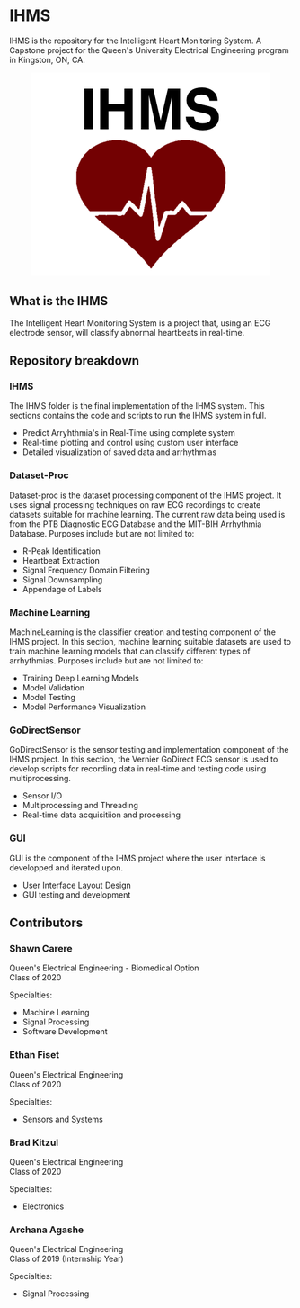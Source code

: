 # IHMS

IHMS is the repository for the Intelligent Heart Monitoring System. A Capstone project for the Queen's University Electrical Engineering program in Kingston, ON, CA.

<p align="center">
  <img src="https://raw.githubusercontent.com/scarere/IHMS/develop/GUI/IHMSLogo2.png">
</p>

## What is the IHMS

The Intelligent Heart Monitoring System is a project that, using an ECG electrode sensor, will classify abnormal heartbeats in real-time. 

## Repository breakdown

### IHMS

The IHMS folder is the final implementation of the IHMS system. This sections contains the code and scripts to run the IHMS system in full.
  - Predict Arryhthmia's in Real-Time using complete system
  - Real-time plotting and control using custom user interface
  - Detailed visualization of saved data and arrhythmias

### Dataset-Proc

Dataset-proc is the dataset processing component of the IHMS project. It uses signal processing techniques on raw ECG recordings to create datasets suitable for machine learning. The current raw data being used is from the PTB Diagnostic ECG Database and the MIT-BIH Arrhythmia Database. Purposes include but are not limited to:
  - R-Peak Identification
  - Heartbeat Extraction
  - Signal Frequency Domain Filtering
  - Signal Downsampling
  - Appendage of Labels

### Machine Learning

MachineLearning is the classifier creation and testing component of the IHMS project. In this section, machine learning suitable datasets are used to train machine learning models that can classify different types of arrhythmias. Purposes include but are not limited to:
  - Training Deep Learning Models
  - Model Validation
  - Model Testing
  - Model Performance Visualization

### GoDirectSensor

GoDirectSensor is the sensor testing and implementation component of the IHMS project. In this section, the Vernier GoDirect ECG sensor is used to develop scripts for recording data in real-time and testing code using multiprocessing.
  - Sensor I/O
  - Multiprocessing and Threading
  - Real-time data acquisitiion and processing

### GUI

GUI is the component of the IHMS project where the user interface is developped and iterated upon.
  - User Interface Layout Design
  - GUI testing and development

## Contributors

### Shawn Carere
Queen's Electrical Engineering - Biomedical Option  
Class of 2020

Specialties:
  - Machine Learning
  - Signal Processing
  - Software Development

### Ethan Fiset
Queen's Electrical Engineering  
Class of 2020

Specialties:
  - Sensors and Systems

### Brad Kitzul
Queen's Electrical Engineering  
Class of 2020

Specialties:
  - Electronics

### Archana Agashe
Queen's Electrical Engineering  
Class of 2019 (Internship Year)

Specialties:
  - Signal Processing
